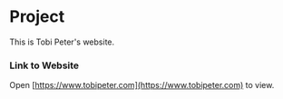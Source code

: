 # Project

This is Tobi Peter's website.
### Link to Website

Open [https://www.tobipeter.com](https://www.tobipeter.com) to view.